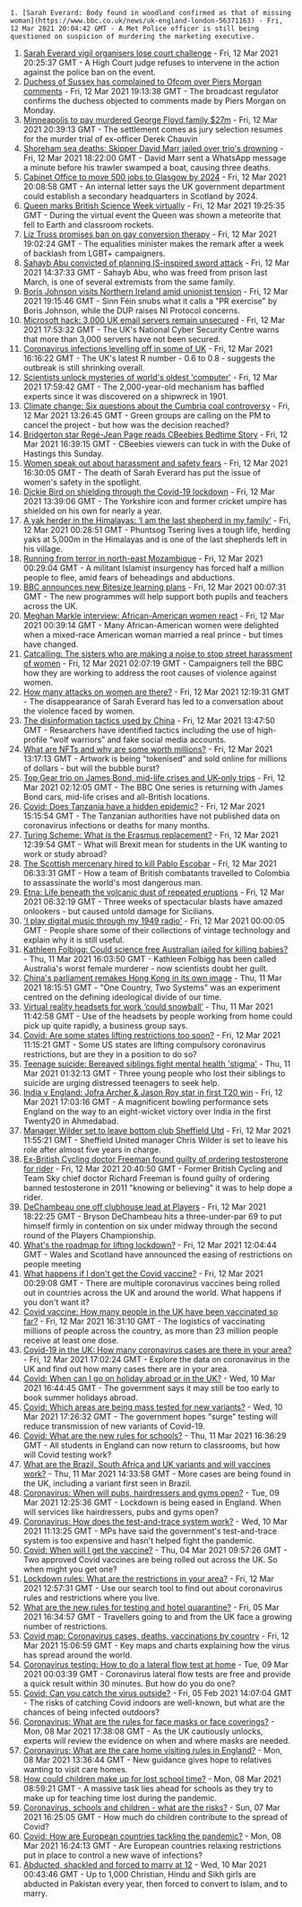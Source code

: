 
    1. [Sarah Everard: Body found in woodland confirmed as that of missing woman](https://www.bbc.co.uk/news/uk-england-london-56371163) - Fri, 12 Mar 2021 20:04:42 GMT - A Met Police officer is still being questioned on suspicion of murdering the marketing executive.
1. [Sarah Everard vigil organisers lose court challenge](https://www.bbc.co.uk/news/uk-56379248) - Fri, 12 Mar 2021 20:25:37 GMT - A High Court judge refuses to intervene in the action against the police ban on the event.
1. [Duchess of Sussex has complained to Ofcom over Piers Morgan comments](https://www.bbc.co.uk/news/entertainment-arts-56379830) - Fri, 12 Mar 2021 19:13:38 GMT - The broadcast regulator confirms the duchess objected to comments made by Piers Morgan on Monday.
1. [Minneapolis to pay murdered George Floyd family $27m](https://www.bbc.co.uk/news/world-us-canada-56381722) - Fri, 12 Mar 2021 20:39:13 GMT - The settlement comes as jury selection resumes for the murder trial of ex-officer Derek Chauvin
1. [Shoreham sea deaths: Skipper David Marr jailed over trio's drowning](https://www.bbc.co.uk/news/uk-england-sussex-56377033) - Fri, 12 Mar 2021 18:22:00 GMT - David Marr sent a WhatsApp message a minute before his trawler swamped a boat, causing three deaths.
1. [Cabinet Office to move 500 jobs to Glasgow by 2024](https://www.bbc.co.uk/news/uk-scotland-glasgow-west-56380128) - Fri, 12 Mar 2021 20:08:58 GMT - An internal letter says the UK government department could establish a secondary headquarters in Scotland by 2024.
1. [Queen marks British Science Week virtually](https://www.bbc.co.uk/news/science-environment-56380274) - Fri, 12 Mar 2021 19:25:35 GMT - During the virtual event the Queen was shown a meteorite that fell to Earth and classroom rockets.
1. [Liz Truss promises ban on gay conversion therapy](https://www.bbc.co.uk/news/uk-politics-56380861) - Fri, 12 Mar 2021 19:02:24 GMT - The equalities minister makes the remark after a week of backlash from LGBT+ campaigners.
1. [Sahayb Abu convicted of planning IS-inspired sword attack](https://www.bbc.co.uk/news/uk-england-london-56287395) - Fri, 12 Mar 2021 14:37:33 GMT - Sahayb Abu, who was freed from prison last March, is one of several extremists from the same family.
1. [Boris Johnson visits Northern Ireland amid unionist tension](https://www.bbc.co.uk/news/uk-northern-ireland-56373901) - Fri, 12 Mar 2021 19:15:46 GMT - Sinn Féin snubs what it calls a "PR exercise" by Boris Johnson, while the DUP raises NI Protocol concerns.
1. [Microsoft hack: 3,000 UK email servers remain unsecured](https://www.bbc.co.uk/news/technology-56372188) - Fri, 12 Mar 2021 17:53:32 GMT - The UK's National Cyber Security Centre warns that more than 3,000 servers have not been secured.
1. [Coronavirus infections levelling off in some of UK](https://www.bbc.co.uk/news/health-56374955) - Fri, 12 Mar 2021 16:16:22 GMT - The UK's latest R number - 0.6 to 0.8 - suggests the outbreak is still shrinking overall.
1. [Scientists unlock mysteries of world's oldest 'computer'](https://www.bbc.co.uk/news/science-environment-56377567) - Fri, 12 Mar 2021 17:59:42 GMT - The 2,000-year-old mechanism has baffled experts since it was discovered on a shipwreck in 1901.
1. [Climate change: Six questions about the Cumbria coal controversy](https://www.bbc.co.uk/news/science-environment-55766306) - Fri, 12 Mar 2021 13:26:45 GMT - Green groups are calling on the PM to cancel the project - but how was the decision reached?
1. [Bridgerton star Regé-Jean Page reads CBeebies Bedtime Story](https://www.bbc.co.uk/news/entertainment-arts-56367938) - Fri, 12 Mar 2021 16:39:15 GMT - CBeebies viewers can tuck in with the Duke of Hastings this Sunday.
1. [Women speak out about harassment and safety fears](https://www.bbc.co.uk/news/uk-56379578) - Fri, 12 Mar 2021 16:30:05 GMT - The death of Sarah Everard has put the issue of women's safety in the spotlight.
1. [Dickie Bird on shielding through the Covid-19 lockdown](https://www.bbc.co.uk/news/uk-england-south-yorkshire-56367857) - Fri, 12 Mar 2021 13:39:06 GMT - The Yorkshire icon and former cricket umpire has shielded on his own for nearly a year.
1. [A yak herder in the Himalayas: ‘I am the last shepherd in my family’](https://www.bbc.co.uk/news/world-asia-india-56355564) - Fri, 12 Mar 2021 00:28:51 GMT - Phuntsog Tsering lives a tough life, herding yaks at 5,000m in the Himalayas and is one of the last shepherds left in his village.
1. [Running from terror in north-east Mozambique](https://www.bbc.co.uk/news/world-africa-56365847) - Fri, 12 Mar 2021 00:29:04 GMT - A militant Islamist insurgency has forced half a million people to flee, amid fears of beheadings and abductions.
1. [BBC announces new Bitesize learning plans](https://www.bbc.co.uk/news/education-56365733) - Fri, 12 Mar 2021 00:07:31 GMT - The new programmes will help support both pupils and teachers across the UK.
1. [Meghan Markle interview: African-American women react](https://www.bbc.co.uk/news/world-us-canada-56355705) - Fri, 12 Mar 2021 00:39:14 GMT - Many African-American women were delighted when a mixed-race American woman married a real prince - but times have changed.
1. [Catcalling: The sisters who are making a noise to stop street harassment of women](https://www.bbc.co.uk/news/uk-56361419) - Fri, 12 Mar 2021 02:07:19 GMT - Campaigners tell the BBC how they are working to address the root causes of violence against women.
1. [How many attacks on women are there?](https://www.bbc.co.uk/news/explainers-56365412) - Fri, 12 Mar 2021 12:19:31 GMT - The disappearance of Sarah Everard has led to a conversation about the violence faced by women.
1. [The disinformation tactics used by China](https://www.bbc.co.uk/news/56364952) - Fri, 12 Mar 2021 13:47:50 GMT - Researchers have identified tactics including the use of high-profile “wolf warriors” and fake social media accounts.
1. [What are NFTs and why are some worth millions?](https://www.bbc.co.uk/news/technology-56371912) - Fri, 12 Mar 2021 13:17:13 GMT - Artwork is being "tokenised" and sold online for millions of dollars - but will the bubble burst?
1. [Top Gear trio on James Bond, mid-life crises and UK-only trips](https://www.bbc.co.uk/news/entertainment-arts-56230566) - Fri, 12 Mar 2021 02:12:05 GMT - The BBC One series is returning with James Bond cars, mid-life crises and all-British locations.
1. [Covid: Does Tanzania have a hidden epidemic?](https://www.bbc.co.uk/news/56242358) - Fri, 12 Mar 2021 15:15:54 GMT - The Tanzanian authorities have not published data on coronavirus infections or deaths for many months.
1. [Turing Scheme: What is the Erasmus replacement?](https://www.bbc.co.uk/news/education-47293927) - Fri, 12 Mar 2021 12:39:54 GMT - What will Brexit mean for students in the UK wanting to work or study abroad?
1. [The Scottish mercenary hired to kill Pablo Escobar](https://www.bbc.co.uk/news/uk-scotland-56332300) - Fri, 12 Mar 2021 06:33:31 GMT - How a team of British combatants travelled to Colombia to assassinate the world's most dangerous man.
1. [Etna: Life beneath the volcanic dust of repeated eruptions](https://www.bbc.co.uk/news/world-europe-56344311) - Fri, 12 Mar 2021 06:32:19 GMT - Three weeks of spectacular blasts have amazed onlookers - but caused untold damage for Sicilians.
1. ['I play digital music through my 1949 radio'](https://www.bbc.co.uk/news/business-56252465) - Fri, 12 Mar 2021 00:00:05 GMT - People share some of their collections of vintage technology and explain why it is still useful.
1. [Kathleen Folbigg: Could science free Australian jailed for killing babies?](https://www.bbc.co.uk/news/world-australia-56355695) - Thu, 11 Mar 2021 16:03:50 GMT - Kathleen Folbigg has been called Australia's worst female murderer - now scientists doubt her guilt.
1. [China's parliament remakes Hong Kong in its own image](https://www.bbc.co.uk/news/world-asia-china-56364912) - Thu, 11 Mar 2021 18:15:51 GMT - "One Country, Two Systems" was an experiment centred on the defining ideological divide of our time.
1. [Virtual reality headsets for work ‘could snowball’](https://www.bbc.co.uk/news/business-56359061) - Thu, 11 Mar 2021 11:42:58 GMT - Use of the headsets by people working from home could pick up quite rapidly, a business group says.
1. [Covid: Are some states lifting restrictions too soon?](https://www.bbc.co.uk/news/world-us-canada-56297329) - Fri, 12 Mar 2021 11:15:21 GMT - Some US states are lifting compulsory coronavirus restrictions, but are they in a position to do so?
1. [Teenage suicide: Bereaved siblings fight mental health 'stigma'](https://www.bbc.co.uk/news/uk-england-kent-56333571) - Thu, 11 Mar 2021 01:32:13 GMT - Three young people who lost their siblings to suicide are urging distressed teenagers to seek help.
1. [India v England: Jofra Archer & Jason Roy star in first T20 win](https://www.bbc.co.uk/sport/cricket/56363466) - Fri, 12 Mar 2021 17:03:16 GMT - A magnificent bowling performance sets England on the way to an eight-wicket victory over India in the first Twenty20 in Ahmedabad.
1. [Manager Wilder set to leave bottom club Sheffield Utd](https://www.bbc.co.uk/sport/football/55254730) - Fri, 12 Mar 2021 11:55:21 GMT - Sheffield United manager Chris Wilder is set to leave his role after almost five years in charge.
1. [Ex-British Cycling doctor Freeman found guilty of ordering testosterone for rider](https://www.bbc.co.uk/sport/cycling/56367117) - Fri, 12 Mar 2021 20:40:50 GMT - Former British Cycling and Team Sky chief doctor Richard Freeman is found guilty of ordering banned testosterone in 2011 "knowing or believing" it was to help dope a rider.
1. [DeChambeau one off clubhouse lead at Players](https://www.bbc.co.uk/sport/golf/56380081) - Fri, 12 Mar 2021 18:22:25 GMT - Bryson DeChambeau hits a three-under-par 69 to put himself firmly in contention on six under midway through the second round of the Players Championship.
1. [What's the roadmap for lifting lockdown?](https://www.bbc.co.uk/news/explainers-52530518) - Fri, 12 Mar 2021 12:04:44 GMT - Wales and Scotland have announced the easing of restrictions on people meeting
1. [What happens if I don't get the Covid vaccine?](https://www.bbc.co.uk/news/health-56359242) - Fri, 12 Mar 2021 00:29:08 GMT - There are multiple coronavirus vaccines being rolled out in countries across the UK and around the world. What happens if you don't want it?
1. [Covid vaccine: How many people in the UK have been vaccinated so far?](https://www.bbc.co.uk/news/health-55274833) - Fri, 12 Mar 2021 16:31:10 GMT - The logistics of vaccinating millions of people across the country, as more than 23 million people receive at least one dose.
1. [Covid-19 in the UK: How many coronavirus cases are there in your area?](https://www.bbc.co.uk/news/uk-51768274) - Fri, 12 Mar 2021 17:02:24 GMT - Explore the data on coronavirus in the UK and find out how many cases there are in your area.
1. [Covid: When can I go on holiday abroad or in the UK?](https://www.bbc.co.uk/news/explainers-52646738) - Wed, 10 Mar 2021 16:44:45 GMT - The government says it may still be too early to book summer holidays abroad.
1. [Covid: Which areas are being mass tested for new variants?](https://www.bbc.co.uk/news/explainers-54872039) - Wed, 10 Mar 2021 17:26:32 GMT - The government hopes "surge" testing will reduce transmission of new variants of Covid-19.
1. [Covid: What are the new rules for schools?](https://www.bbc.co.uk/news/education-51643556) - Thu, 11 Mar 2021 16:36:29 GMT - All students in England can now return to classrooms, but how will Covid testing work?
1. [What are the Brazil, South Africa and UK variants and will vaccines work?](https://www.bbc.co.uk/news/health-55659820) - Thu, 11 Mar 2021 14:33:58 GMT - More cases are being found in the UK, including a variant first seen in Brazil.
1. [Coronavirus: When will pubs, hairdressers and gyms open?](https://www.bbc.co.uk/news/explainers-53349989) - Tue, 09 Mar 2021 12:25:36 GMT - Lockdown is being eased in England. When will services like hairdressers, pubs and gyms open?
1. [Coronavirus: How does the test-and-trace system work?](https://www.bbc.co.uk/news/explainers-52442754) - Wed, 10 Mar 2021 11:13:25 GMT - MPs have said the government's test-and-trace system is too expensive and hasn't helped fight the pandemic.
1. [Covid: When will I get the vaccine?](https://www.bbc.co.uk/news/health-55045639) - Thu, 04 Mar 2021 09:57:26 GMT - Two approved Covid vaccines are being rolled out across the UK. So when might you get one?
1. [Lockdown rules: What are the restrictions in your area?](https://www.bbc.co.uk/news/uk-54373904) - Fri, 12 Mar 2021 12:57:31 GMT - Use our search tool to find out about coronavirus rules and restrictions where you live.
1. [What are the new rules for testing and hotel quarantine?](https://www.bbc.co.uk/news/explainers-52544307) - Fri, 05 Mar 2021 16:34:57 GMT - Travellers going to and from the UK face a growing number of restrictions.
1. [Covid map: Coronavirus cases, deaths, vaccinations by country](https://www.bbc.co.uk/news/world-51235105) - Fri, 12 Mar 2021 15:06:59 GMT - Key maps and charts explaining how the virus has spread around the world.
1. [Coronavirus testing: How to do a lateral flow test at home](https://www.bbc.co.uk/news/health-56326456) - Tue, 09 Mar 2021 00:03:39 GMT - Coronavirus lateral flow tests are free and provide a quick result within 30 minutes. But how do you do one?
1. [Covid: Can you catch the virus outside?](https://www.bbc.co.uk/news/explainers-55680305) - Fri, 05 Feb 2021 14:07:04 GMT - The risks of catching Covid indoors are well-known, but what are the chances of being infected outdoors?
1. [Coronavirus: What are the rules for face masks or face coverings?](https://www.bbc.co.uk/news/health-51205344) - Mon, 08 Mar 2021 17:38:08 GMT - As the UK cautiously unlocks, experts will review the evidence on when and where masks are needed.
1. [Coronavirus: What are the care home visiting rules in England?](https://www.bbc.co.uk/news/explainers-53503712) - Mon, 08 Mar 2021 13:36:44 GMT - New guidance gives hope to relatives wanting to visit care homes.
1. [How could children make up for lost school time?](https://www.bbc.co.uk/news/explainers-55938837) - Mon, 08 Mar 2021 08:59:21 GMT - A massive task lies ahead for schools as they try to make up for teaching time lost during the pandemic.
1. [Coronavirus, schools and children - what are the risks?](https://www.bbc.co.uk/news/health-52003804) - Sun, 07 Mar 2021 16:25:05 GMT - How much do children contribute to the spread of Covid?
1. [Covid: How are European countries tackling the pandemic?](https://www.bbc.co.uk/news/explainers-53640249) - Mon, 08 Mar 2021 16:24:13 GMT - Are European countries relaxing restrictions put in place to control a new wave of infections?
1. [Abducted, shackled and forced to marry at 12](https://www.bbc.co.uk/news/stories-56337182) - Wed, 10 Mar 2021 00:43:46 GMT - Up to 1,000 Christian, Hindu and Sikh girls are abducted in Pakistan every year, then forced to convert to Islam, and to marry.

